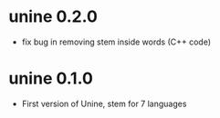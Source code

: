 # unine 0.2.0

* fix bug in removing stem inside words (C++ code)

# unine 0.1.0

* First version of Unine, stem for 7 languages

